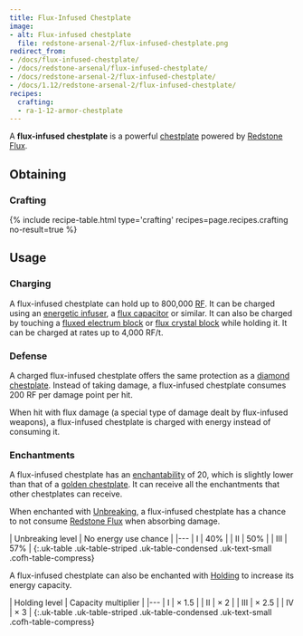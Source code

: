 ```yaml
---
title: Flux-Infused Chestplate
image:
- alt: Flux-infused chestplate
  file: redstone-arsenal-2/flux-infused-chestplate.png
redirect_from:
- /docs/flux-infused-chestplate/
- /docs/redstone-arsenal/flux-infused-chestplate/
- /docs/redstone-arsenal-2/flux-infused-chestplate/
- /docs/1.12/redstone-arsenal-2/flux-infused-chestplate/
recipes:
  crafting:
  - ra-1-12-armor-chestplate
---
```


A **flux-infused chestplate** is a powerful
[chestplate](https://minecraft.wiki/w/Chestplate) powered by [Redstone
Flux](/docs/redstone-flux/).


Obtaining
---------

### Crafting
{% include recipe-table.html type='crafting' recipes=page.recipes.crafting no-result=true %}


Usage
-----

### Charging
A flux-infused chestplate can hold up to 800,000 [RF](/docs/redstone-flux/).
It can be charged using an [energetic
infuser](../../thermal-expansion/energetic-infuser/), a [flux
capacitor](../../thermal-expansion/flux-capacitor/) or similar. It can also be
charged by touching a [fluxed electrum block](../fluxed-electrum-block/) or
[flux crystal block](../flux-crystal-block) while holding it. It can be charged
at rates up to 4,000 RF/t.

### Defense
A charged flux-infused chestplate offers the same protection as a [diamond
chestplate](https://minecraft.wiki/w/Chestplate). Instead of
taking damage, a flux-infused chestplate consumes 200 RF per damage point per
hit.

When hit with flux damage (a special type of damage dealt by flux-infused
weapons), a flux-infused chestplate is charged with energy instead of consuming
it.

### Enchantments
A flux-infused chestplate has an
[enchantability](https://minecraft.wiki/w/Enchantability) of 20, which is
slightly lower than that of a [golden
chestplate](https://minecraft.wiki/w/Golden_Chestplate). It can receive
all the enchantments that other chestplates can receive.

When enchanted with [Unbreaking](https://minecraft.wiki/w/Unbreaking), a
flux-infused chestplate has a chance to not consume [Redstone
Flux](/docs/redstone-flux/) when absorbing damage.

| Unbreaking level | No energy use chance |
|---
| I | 40% |
| II | 50% |
| III | 57% |
{:.uk-table .uk-table-striped .uk-table-condensed .uk-text-small .cofh-table-compress}

A flux-infused chestplate can also be enchanted with
[Holding](../../cofh-core/holding/) to increase its energy capacity.

| Holding level | Capacity multiplier |
|---
| I | × 1.5 |
| II | × 2 |
| III | × 2.5 |
| IV | × 3 |
{:.uk-table .uk-table-striped .uk-table-condensed .uk-text-small .cofh-table-compress}
